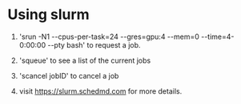 # Using slurm

1. 'srun -N1 --cpus-per-task=24 --gres=gpu:4 --mem=0 --time=4-0:00:00 --pty bash' to request a job.
2. 'squeue' to see a list of the current jobs
3. 'scancel jobID' to cancel a job

4. visit https://slurm.schedmd.com for more details.
